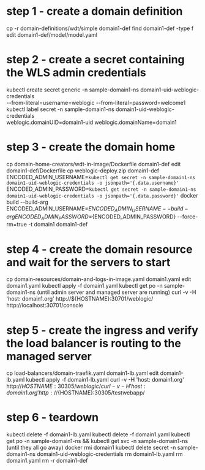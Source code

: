 # step 1 - create a domain definition
cp -r domain-definitions/wdt/simple domain1-def
find domain1-def -type f
edit domain1-def/model/model.yaml

# step 2 - create a secret containing the WLS admin credentials
kubectl create secret generic -n sample-domain1-ns domain1-uid-weblogic-credentials \
  --from-literal=username=weblogic --from-literal=password=welcome1
kubectl label secret -n sample-domain1-ns domain1-uid-weblogic-credentials \
  weblogic.domainUID=domain1-uid weblogic.domainName=domain1

# step 3 - create the domain home
cp domain-home-creators/wdt-in-image/Dockerfile domain1-def
edit domain1-def/Dockerfile
cp weblogic-deploy.zip domain1-def
ENCODED_ADMIN_USERNAME=`kubectl get secret -n sample-domain1-ns domain1-uid-weblogic-credentials -o jsonpath='{.data.username}'`
ENCODED_ADMIN_PASSWORD=`kubectl get secret -n sample-domain1-ns domain1-uid-weblogic-credentials -o jsonpath='{.data.password}'`
docker build --build-arg ENCODED_ADMIN_USERNAME=${ENCODED_ADMIN_USERNAME} --build-arg ENCODED_ADMIN_PASSWORD=${ENCODED_ADMIN_PASSWORD} --force-rm=true -t domain1 domain1-def

# step 4 - create the domain resource and wait for the servers to start
cp domain-resources/domain-and-logs-in-image.yaml domain1.yaml
edit domain1.yaml
kubectl apply -f domain1.yaml
kubectl get po -n sample-domain1-ns
  (until admin server and managed server are running)
curl -v -H 'host: domain1.org' http://${HOSTNAME}:30701/weblogic/
http://localhost:30701/console

# step 5 - create the ingress and verify the load balancer is routing to the managed server
cp load-balancers/domain-traefik.yaml domain1-lb.yaml
edit domain1-lb.yaml
kubectl apply -f domain1-lb.yaml
curl -v -H 'host: domain1.org' http://${HOSTNAME}:30305/weblogic/
curl -v -H 'host: domain1.org' http://${HOSTNAME}:30305/testwebapp/

# step 6 - teardown
kubectl delete -f domain1-lb.yaml
kubectl delete -f domain1.yaml
kubectl get po -n sample-domain1-ns && kubectl get svc -n sample-domain1-ns
  (until they all go away)
docker rmi domain1
kubectl delete secret -n sample-domain1-ns domain1-uid-weblogic-credentials
rm domain1-lb.yaml
rm domain1.yaml
rm -r domain1-def

